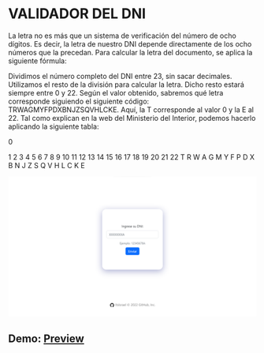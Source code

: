 # VALIDADOR DEL DNI

La letra no es más que un sistema de verificación del número de ocho dígitos. Es decir, la letra de nuestro DNI depende directamente de los ocho números que la precedan. Para calcular la letra del documento, se aplica la siguiente fórmula:

Dividimos el número completo del DNI entre 23, sin sacar decimales.
Utilizamos el resto de la división para calcular la letra. Dicho resto estará siempre entre 0 y 22.
Según el valor obtenido, sabremos qué letra corresponde siguiendo el siguiente código: TRWAGMYFPDXBNJZSQVHLCKE. Aquí, la T corresponde al valor 0 y la E al 22.
Tal como explican en la web del Ministerio del Interior, podemos hacerlo aplicando la siguiente tabla:

0

1	2	3	4	5	6	7	8	9	10	11	12	13	14	15	16	17	18	19	20	21	22
T	R	W	A	G	M	Y	F	P	D	X	B	N	J	Z	S	Q	V	H	L	C	K
E

<img src="./public/DNI%20DEMO.png" alt="DNI DEMO PREVIEW" />

## Demo: [Preview](https://vercel.app/)

